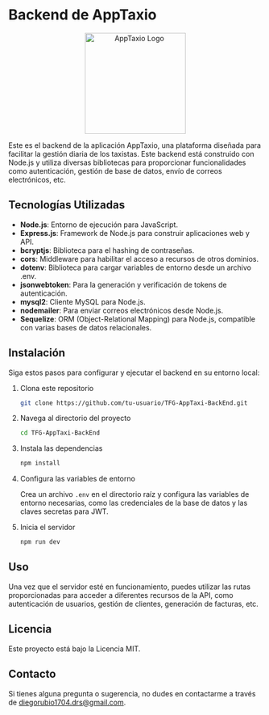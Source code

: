 # Backend de AppTaxio

<div align="center">
  <img src="https://drive.google.com/uc?export=view&id=1A71-EuXFqLHHlghGVjcfvvT1QWrPQQMk" alt="AppTaxio Logo" width="200"/>
</div>

Este es el backend de la aplicación AppTaxio, una plataforma diseñada para facilitar la gestión diaria de los taxistas. Este backend está construido con Node.js y utiliza diversas bibliotecas para proporcionar funcionalidades como autenticación, gestión de base de datos, envío de correos electrónicos, etc.

## Tecnologías Utilizadas

- **Node.js**: Entorno de ejecución para JavaScript.
- **Express.js**: Framework de Node.js para construir aplicaciones web y API.
- **bcryptjs**: Biblioteca para el hashing de contraseñas.
- **cors**: Middleware para habilitar el acceso a recursos de otros dominios.
- **dotenv**: Biblioteca para cargar variables de entorno desde un archivo .env.
- **jsonwebtoken**: Para la generación y verificación de tokens de autenticación.
- **mysql2**: Cliente MySQL para Node.js.
- **nodemailer**: Para enviar correos electrónicos desde Node.js.
- **Sequelize**: ORM (Object-Relational Mapping) para Node.js, compatible con varias bases de datos relacionales.

## Instalación

Siga estos pasos para configurar y ejecutar el backend en su entorno local:

1. Clona este repositorio

   ```bash
   git clone https://github.com/tu-usuario/TFG-AppTaxi-BackEnd.git
   ```

2. Navega al directorio del proyecto

   ```bash
   cd TFG-AppTaxi-BackEnd
   ```

3. Instala las dependencias

   ```bash
   npm install
   ```

4. Configura las variables de entorno

   Crea un archivo `.env` en el directorio raíz y configura las variables de entorno necesarias, como las credenciales de la base de datos y las claves secretas para JWT.

5. Inicia el servidor

   ```bash
   npm run dev
   ```

## Uso

Una vez que el servidor esté en funcionamiento, puedes utilizar las rutas proporcionadas para acceder a diferentes recursos de la API, como autenticación de usuarios, gestión de clientes, generación de facturas, etc.


## Licencia

Este proyecto está bajo la Licencia MIT.

## Contacto

Si tienes alguna pregunta o sugerencia, no dudes en contactarme a través de [diegorubio1704.drs@gmail.com](mailto:diegorubio1704.drs@gmail.com).
